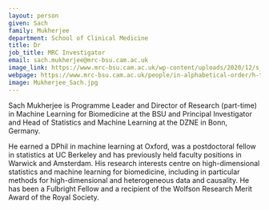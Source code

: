 ```yaml
---
layout: person
given: Sach
family: Mukherjee
department: School of Clinical Medicine
title: Dr
job_title: MRC Investigator
email: sach.mukherjee@mrc-bsu.cam.ac.uk
image_link: https://www.mrc-bsu.cam.ac.uk/wp-content/uploads/2020/12/s_mukherjee_portrait-198x300.jpg
webpage: https://www.mrc-bsu.cam.ac.uk/people/in-alphabetical-order/h-to-m/sach-mukherjee/
image: Mukherjee_Sach.jpg
---
```


Sach Mukherjee is Programme Leader and Director of Research (part-time) in Machine Learning for Biomedicine at the BSU and Principal Investigator and Head of Statistics and Machine Learning at the DZNE in Bonn, Germany.

He earned a DPhil in machine learning at Oxford, was a postdoctoral fellow in statistics at UC Berkeley and has previously held faculty positions in Warwick and Amsterdam. His research interests centre on high-dimensional statistics and machine learning for biomedicine, including in particular methods for high-dimensional and heterogeneous data and causality. He has been a Fulbright Fellow and a recipient of the Wolfson Research Merit Award of the Royal Society.